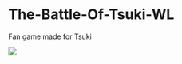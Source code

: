 # The-Battle-Of-Tsuki-WL
Fan game made for Tsuki

<img src="https://cdn.discordapp.com/attachments/845301058016116756/938568317520723968/ezgif.com-gif-maker.gif" />
